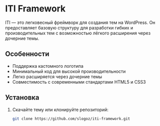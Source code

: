 # ITI Framework

ITI — это легковесный фреймворк для создания тем на WordPress. Он предоставляет базовую структуру для разработки гибких и производительных тем с возможностью лёгкого расширения через дочерние темы.

## Особенности
- Поддержка кастомного логотипа
- Минимальный код для высокой производительности
- Легко расширяется через дочерние темы
- Совместимость с современными стандартами HTML5 и CSS3

## Установка
1. Скачайте тему или клонируйте репозиторий:
   ```bash
   git clone https://github.com/slogoz/iti-framework.git
